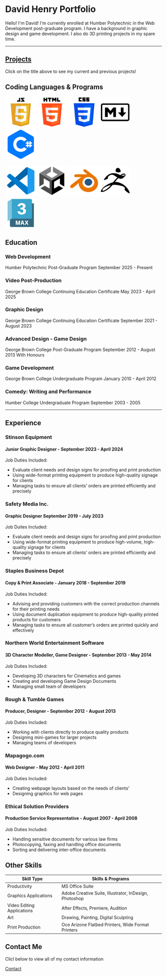 # David Henry Portfolio #

Hello! I'm David! I'm currently enrolled at Humber Polytechnic in the Web Development post-graduate program. I have a background in graphic design and game development. I also do 3D printing projects in my spare time.
___

## [Projects](projects.markdown) ##

Click on the title above to see my current and previous projects!

## Coding Languages & Programs ##

<img src="javascript-logo.png" alt="javascript logo" width=100 height=100><img src="html-logo.png" alt="HTML logo" width=100 height=100>
<img src="css-logo.png" alt="CSS logo" width=100 height=100><img src="markdown-logo.png" alt="markdown logo" width=100 height=100>
<img src="csharp-logo.png" alt="C Sharp logo" width=100 height=100>

<img src="vscode-logo.png" alt="Visual Studio Code logo" width=100 height=100><img src="unity-logo.png" alt="Unity 3D logo" width=100 height=100>
<img src="blender-logo.png" alt="Blender3D logo" width=100 height=100><img src="zbrush-logo.png" alt="zBrush logo" width=100 height=100>
<img src="3dsmax-logo.png" alt="3DSMax logo" width=100 height=100>

## Education ##

### Web Development ###

Humber Polytechnic Post-Graduate Program
September 2025 - Present

### Video Post-Production ###

George Brown College Continuing Education Certificate
May 2023 -  April 2025

### Graphic Design ###

George Brown College Continuing Education Certificate
September 2021 - August 2023

### Advanced Design - Game Design ###

George Brown College Post-Graduate Program
September 2012 - August 2013 With Honours

### Game Development ###

George Brown College Undergraduate Program
January 2010 - April 2012

### Comedy: Writing and Performance ###

Humber College Undergraduate Program
September 2003 - 2005
___

## Experience ##

### Stinson Equipment ###
#### Junior Graphic Designer - September 2023 - April 2024 ####

Job Duties Included:
- Evaluate client needs and design signs for proofing and print production
- Using wide-format printing equipment to produce high-quality signage for clients
- Managing tasks to ensure all clients’ orders are printed efficiently and precisely

### Safety Media Inc. ###
#### Graphic Designer September 2019 - July 2023 ####

Job Duites Included:
- Evaluate client needs and design signs for proofing and print production
- Using wide-format printing equipment to produce high-volume, high-quality signage for clients
- Managing tasks to ensure all clients’ orders are printed efficiently and precisely

### Staples Business Depot ###
#### Copy & Print Associate - January 2018 - September 2019 ####

Job Duties Included:
- Advising and providing customers with the correct production channels for their printing needs
- Using document duplication equipment to produce high-quality printed products for customers
- Managing tasks to ensure all customer’s orders are printed quickly and effectively

### Northern World Entertainment Software ###
#### 3D Character Modeller, Game Designer - September 2013 - May 2014 ####

Job Duties Included:
- Developing 3D characters for Cinematics and games
- Creating and developing Game Design Documents
- Managing small team of developers

### Rough & Tumble Games ###
#### Producer, Designer - September 2012 - August 2013 ####

Job Duties Included:
- Working with clients directly to produce quality products
- Designing mini-games for larger projects
- Managing teams of developers

### Mapagogo.com ###
#### Web Designer - May 2012 - April 2011 ####

Job Duties Included:
- Creating webpage layouts based on the needs of clients’
- Designing graphics for web pages

### Ethical Solution Providers ###
#### Production Service Representative - August 2007 - April 2008 ####

Job Duties Included:
- Handling sensitive documents for various law firms
- Photocopying, faxing and handling office documents
- Sorting and delivering inter-office documents

## Other Skills

| Skill Type | Skills & Programs |
| - | - |
| Productivity | MS Office Suite |
| Graphics Applications | Adobe Creative Suite, Illustrator, InDesign, Photoshop 
| Video Editing Applications | After Effects, Premiere, Audition |
| Art | Drawing, Painting, Digital Sculpting |
| Print Production | Oce Arizone Flatbed Printers, Wide Format Printers |


## Contact Me

Clicl below to view all of my contact information

[Contact](contact.markdown)